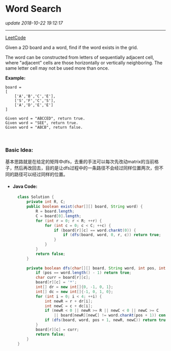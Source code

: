 # Word Search
_update 2018-10-22 19:12:17_

---
[LeetCode](https://leetcode.com/problems/word-search/description/)

Given a 2D board and a word, find if the word exists in the grid.

The word can be constructed from letters of sequentially adjacent cell, where "adjacent" cells are those horizontally or vertically neighboring. The same letter cell may not be used more than once.

**Example:**

    board =
    [
        ['A','B','C','E'],
        ['S','F','C','S'],
        ['A','D','E','E']
    ]

    Given word = "ABCCED", return true.
    Given word = "SEE", return true.
    Given word = "ABCB", return false.

<br/>

### Basic Idea:
基本思路就是在给定的矩阵中dfs，去重的手法可以每次先改动matrix的当前格子，然后再改回去，目的是让dfs过程中的一条路径不会经过同样位置两次，但不同的路径可以经过同样的位置。

* #### Java Code:
  ```java
    class Solution {
        private int R, C;
        public boolean exist(char[][] board, String word) {
            R = board.length;
            C = board[0].length;
            for (int r = 0; r < R; ++r) {
                for (int c = 0; c < C; ++c) {
                    if (board[r][c] == word.charAt(0)) {
                        if (dfs(board, word, 0, r, c)) return true;
                    }
                }
            }
            return false;
        }
        
        private boolean dfs(char[][] board, String word, int pos, int r, int c) {
            if (pos == word.length() - 1) return true;
            char curr = board[r][c];
            board[r][c] = '*';
            int[] dr = new int[]{0, -1, 0, 1};
            int[] dc = new int[]{-1, 0, 1, 0};
            for (int i = 0; i < 4; ++i) {
                int newR = r + dr[i];
                int newC = c + dc[i];
                if (newR < 0 || newR >= R || newC < 0 || newC >= C 
                    || board[newR][newC] != word.charAt(pos + 1)) continue; // 检查是否valid，同时也考虑了去重
                if (dfs(board, word, pos + 1, newR, newC)) return true;
            }
            board[r][c] = curr;
            return false;
        }
    }
  ```
